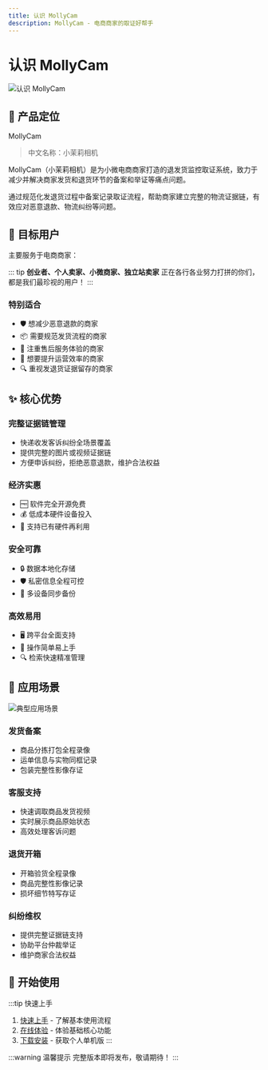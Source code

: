 ```yaml
---
title: 认识 MollyCam
description: MollyCam - 电商商家的取证好帮手
---
```


# 认识 MollyCam

![认识 MollyCam](/images/who-am-i-1.png)

## 🎯 产品定位

MollyCam 
> 中文名称：小茉莉相机

MollyCam（小茉莉相机）是为小微电商商家打造的退发货监控取证系统，致力于减少并解决商家发货和退货环节的备案和举证等痛点问题。

通过规范化发退货过程中备案记录取证流程，帮助商家建立完整的物流证据链，有效应对恶意退款、物流纠纷等问题。

## 👥 目标用户

主要服务于电商商家：

::: tip **创业者、个人卖家、小微商家、独立站卖家**
正在各行各业努力打拼的你们，都是我们最珍视的用户！
:::

### 特别适合

- 🛡️ 想减少恶意退款的商家
- 📦 需要规范发货流程的商家
- 🤝 注重售后服务体验的商家
- 💼 想要提升运营效率的商家
- 🔍 重视发退货证据留存的商家


## ✨ 核心优势

### 完整证据链管理 
- 快递收发客诉纠纷全场景覆盖
- 提供完整的图片或视频证据链
- 方便申诉纠纷，拒绝恶意退款，维护合法权益

### 经济实惠
- 🆓 软件完全开源免费
- 💰 低成本硬件设备投入
- 🔄 支持已有硬件再利用

### 安全可靠
- 🔒 数据本地化存储
- 🛡️ 私密信息全程可控
- 📱 多设备同步备份

### 高效易用
- 🖥️ 跨平台全面支持
- 🚀 操作简单易上手
- 🔍 检索快速精准管理


## 🎯 应用场景

![典型应用场景](/images/who-am-i-scene.png)

### 发货备案
- 商品分拣打包全程录像
- 运单信息与实物同框记录
- 包装完整性影像存证

### 客服支持
- 快速调取商品发货视频
- 实时展示商品原始状态
- 高效处理客诉问题

### 退货开箱
- 开箱验货全程录像
- 商品完整性影像记录
- 损坏细节特写存证

### 纠纷维权
- 提供完整证据链支持
- 协助平台仲裁举证
- 维护商家合法权益




## 🚀 开始使用


:::tip 快速上手
1. [快速上手](./getting-started) - 了解基本使用流程
2. [在线体验](https://demo.mollycam.com/) - 体验基础核心功能
3. [下载安装](./download) - 获取个人单机版
:::

:::warning 温馨提示
完整版本即将发布，敬请期待！
:::